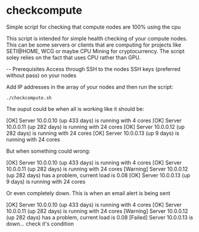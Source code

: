 # checkcompute
Simple script for checking that compute nodes are 100% using the cpu

This script is intended for simple health checking of your compute nodes. 
This can be some servers or clients that are computing for projects like 
SETI@HOME, WCG or maybe CPU Mining for cryptocurrency. The script soley relies
on the fact that uses CPU rather than GPU.

-- Prerequisites
    Access through SSH to the nodes
    SSH keys (preferred without pass) on your nodes

Add IP addresses in the array of your nodes and then run the script:

    ./checkcompute.sh


The ouput could be when all is working like it should be:

[OK] Server 10.0.0.10 (up 433 days) is running with 4 cores
[OK] Server 10.0.0.11 (up 282 days) is running with 24 cores
[OK] Server 10.0.0.12 (up 282 days) is running with 24 cores
[OK] Server 10.0.0.13 (up 9 days) is running with 24 cores

But when something could wrong:

[OK] Server 10.0.0.10 (up 433 days) is running with 4 cores
[OK] Server 10.0.0.11 (up 282 days) is running with 24 cores
[Warning] Server 10.0.0.12 (up 282 days) has a problem, current load is 0.08
[OK] Server 10.0.0.13 (up 9 days) is running with 24 cores

Or even completely down. This is when an email alert is being sent

[OK] Server 10.0.0.10 (up 433 days) is running with 4 cores
[OK] Server 10.0.0.11 (up 282 days) is running with 24 cores
[Warning] Server 10.0.0.12 (up 282 days) has a problem, current load is 0.08
[Failed] Server 10.0.0.13 is down... check it's condition

